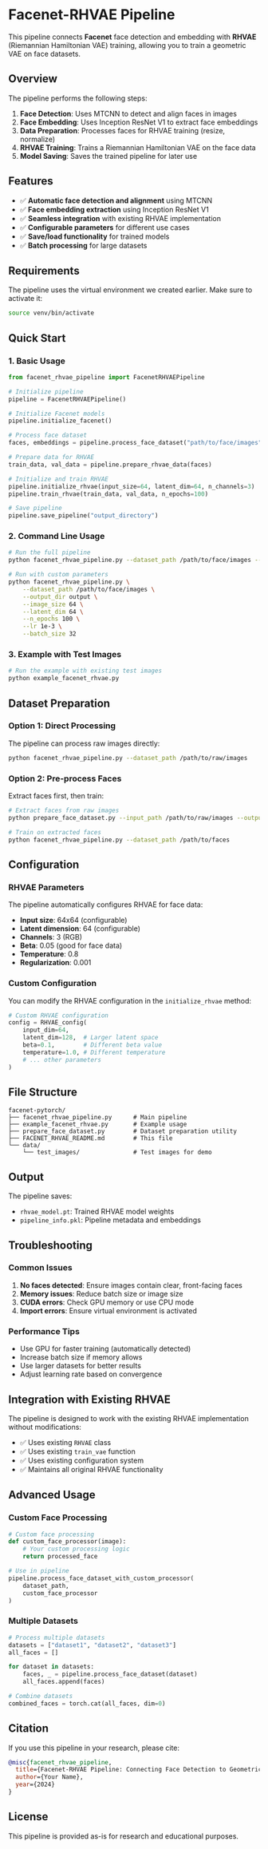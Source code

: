 # Facenet-RHVAE Pipeline

This pipeline connects **Facenet** face detection and embedding with **RHVAE** (Riemannian Hamiltonian VAE) training, allowing you to train a geometric VAE on face datasets.

## Overview

The pipeline performs the following steps:
1. **Face Detection**: Uses MTCNN to detect and align faces in images
2. **Face Embedding**: Uses Inception ResNet V1 to extract face embeddings
3. **Data Preparation**: Processes faces for RHVAE training (resize, normalize)
4. **RHVAE Training**: Trains a Riemannian Hamiltonian VAE on the face data
5. **Model Saving**: Saves the trained pipeline for later use

## Features

- ✅ **Automatic face detection and alignment** using MTCNN
- ✅ **Face embedding extraction** using Inception ResNet V1
- ✅ **Seamless integration** with existing RHVAE implementation
- ✅ **Configurable parameters** for different use cases
- ✅ **Save/load functionality** for trained models
- ✅ **Batch processing** for large datasets

## Requirements

The pipeline uses the virtual environment we created earlier. Make sure to activate it:

```bash
source venv/bin/activate
```

## Quick Start

### 1. Basic Usage

```python
from facenet_rhvae_pipeline import FacenetRHVAEPipeline

# Initialize pipeline
pipeline = FacenetRHVAEPipeline()

# Initialize Facenet models
pipeline.initialize_facenet()

# Process face dataset
faces, embeddings = pipeline.process_face_dataset("path/to/face/images", output_size=64)

# Prepare data for RHVAE
train_data, val_data = pipeline.prepare_rhvae_data(faces)

# Initialize and train RHVAE
pipeline.initialize_rhvae(input_size=64, latent_dim=64, n_channels=3)
pipeline.train_rhvae(train_data, val_data, n_epochs=100)

# Save pipeline
pipeline.save_pipeline("output_directory")
```

### 2. Command Line Usage

```bash
# Run the full pipeline
python facenet_rhvae_pipeline.py --dataset_path /path/to/face/images --output_dir output

# Run with custom parameters
python facenet_rhvae_pipeline.py \
    --dataset_path /path/to/face/images \
    --output_dir output \
    --image_size 64 \
    --latent_dim 64 \
    --n_epochs 100 \
    --lr 1e-3 \
    --batch_size 32
```

### 3. Example with Test Images

```bash
# Run the example with existing test images
python example_facenet_rhvae.py
```

## Dataset Preparation

### Option 1: Direct Processing
The pipeline can process raw images directly:

```bash
python facenet_rhvae_pipeline.py --dataset_path /path/to/raw/images
```

### Option 2: Pre-process Faces
Extract faces first, then train:

```bash
# Extract faces from raw images
python prepare_face_dataset.py --input_path /path/to/raw/images --output_path /path/to/faces

# Train on extracted faces
python facenet_rhvae_pipeline.py --dataset_path /path/to/faces
```

## Configuration

### RHVAE Parameters

The pipeline automatically configures RHVAE for face data:

- **Input size**: 64x64 (configurable)
- **Latent dimension**: 64 (configurable)
- **Channels**: 3 (RGB)
- **Beta**: 0.05 (good for face data)
- **Temperature**: 0.8
- **Regularization**: 0.001

### Custom Configuration

You can modify the RHVAE configuration in the `initialize_rhvae` method:

```python
# Custom RHVAE configuration
config = RHVAE_config(
    input_dim=64,
    latent_dim=128,  # Larger latent space
    beta=0.1,        # Different beta value
    temperature=1.0, # Different temperature
    # ... other parameters
)
```

## File Structure

```
facenet-pytorch/
├── facenet_rhvae_pipeline.py      # Main pipeline
├── example_facenet_rhvae.py       # Example usage
├── prepare_face_dataset.py        # Dataset preparation utility
├── FACENET_RHVAE_README.md        # This file
└── data/
    └── test_images/               # Test images for demo
```

## Output

The pipeline saves:
- `rhvae_model.pt`: Trained RHVAE model weights
- `pipeline_info.pkl`: Pipeline metadata and embeddings

## Troubleshooting

### Common Issues

1. **No faces detected**: Ensure images contain clear, front-facing faces
2. **Memory issues**: Reduce batch size or image size
3. **CUDA errors**: Check GPU memory or use CPU mode
4. **Import errors**: Ensure virtual environment is activated

### Performance Tips

- Use GPU for faster training (automatically detected)
- Increase batch size if memory allows
- Use larger datasets for better results
- Adjust learning rate based on convergence

## Integration with Existing RHVAE

The pipeline is designed to work with the existing RHVAE implementation without modifications:

- ✅ Uses existing `RHVAE` class
- ✅ Uses existing `train_vae` function
- ✅ Uses existing configuration system
- ✅ Maintains all original RHVAE functionality

## Advanced Usage

### Custom Face Processing

```python
# Custom face processing
def custom_face_processor(image):
    # Your custom processing logic
    return processed_face

# Use in pipeline
pipeline.process_face_dataset_with_custom_processor(
    dataset_path, 
    custom_face_processor
)
```

### Multiple Datasets

```python
# Process multiple datasets
datasets = ["dataset1", "dataset2", "dataset3"]
all_faces = []

for dataset in datasets:
    faces, _ = pipeline.process_face_dataset(dataset)
    all_faces.append(faces)

# Combine datasets
combined_faces = torch.cat(all_faces, dim=0)
```

## Citation

If you use this pipeline in your research, please cite:

```bibtex
@misc{facenet_rhvae_pipeline,
  title={Facenet-RHVAE Pipeline: Connecting Face Detection to Geometric VAE Training},
  author={Your Name},
  year={2024}
}
```

## License

This pipeline is provided as-is for research and educational purposes.
